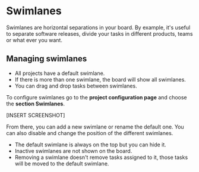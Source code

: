 Swimlanes
=========

Swimlanes are horizontal separations in your board.
By example, it's useful to separate software releases, divide your tasks in different products, teams or what ever you want.

Managing swimlanes
------------------

- All projects have a default swimlane.
- If there is more than one swimlane, the board will show all swimlanes.
- You can drag and drop tasks between swimlanes.

To configure swimlanes go to the **project configuration page** and choose the **section Swimlanes**.

[INSERT SCREENSHOT]

From there, you can add a new swimlane or rename the default one.
You can also disable and change the position of the different swimlanes.

- The default swimlane is always on the top but you can hide it.
- Inactive swimlanes are not shown on the board.
- Removing a swimlane doesn't remove tasks assigned to it, those tasks will be moved to the default swimlane.

